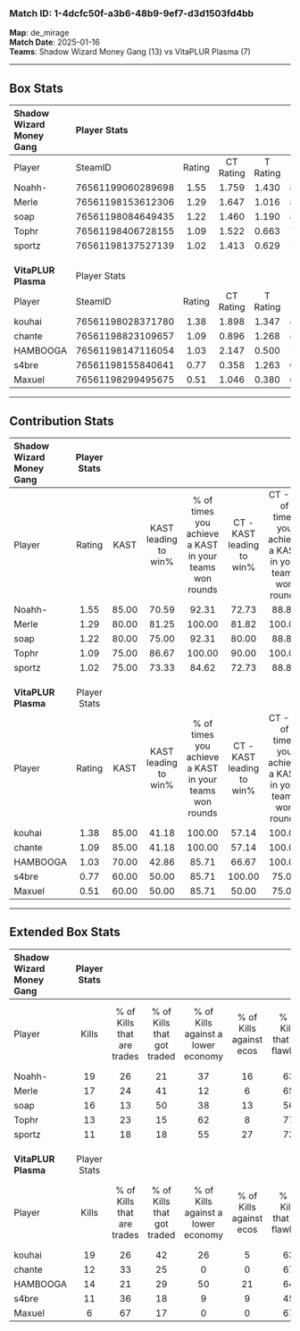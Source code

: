 ### Match ID: 1-4dcfc50f-a3b6-48b9-9ef7-d3d1503fd4bb  
**Map**: de_mirage  
**Match Date**: 2025-01-16  
**Teams**: Shadow Wizard Money Gang (13) vs VitaPLUR Plasma (7)  

---  

## Box Stats  

| **Shadow Wizard Money Gang** | Player Stats      |        |           |          |       |       |       |         |        |      |     |
| :- | :- | :-: | :-: | :-: | :-: | :-: | :-: | :-: | :-: | :-: | :-: |
| Player                       | SteamID           | Rating | CT Rating | T Rating | KAST  |  ADR  | Kills | Assists | Deaths | K/D  | HS% |
| Noahh-                       | 76561199060289698 |  1.55  |   1.759   |  1.430   | 85.00 | 109.6 |  19   |    8    |   13   | 1.46 | 57  |
| Merle                        | 76561198153612306 |  1.29  |   1.647   |  1.016   | 80.00 | 81.6  |  17   |    4    |   14   | 1.21 | 58  |
| soap                         | 76561198084649435 |  1.22  |   1.460   |  1.190   | 80.00 | 74.9  |  16   |    3    |   14   | 1.14 | 68  |
| Tophr                        | 76561198406728155 |  1.09  |   1.522   |  0.663   | 75.00 | 63.1  |  13   |    3    |   11   | 1.18 | 30  |
| sportz                       | 76561198137527139 |  1.02  |   1.413   |  0.629   | 75.00 | 58.3  |  11   |    3    |   10   | 1.10 | 36  |
|                              |                   |        |           |          |       |       |       |         |        |      |     |
|                              |                   |        |           |          |       |       |       |         |        |      |     |
|                              |                   |        |           |          |       |       |       |         |        |      |     |
| **VitaPLUR Plasma**          | Player Stats      |        |           |          |       |       |       |         |        |      |     |
| Player                       | SteamID           | Rating | CT Rating | T Rating | KAST  |  ADR  | Kills | Assists | Deaths | K/D  | HS% |
| kouhai                       | 76561198028371780 |  1.38  |   1.898   |  1.347   | 85.00 | 90.4  |  19   |    3    |   16   | 1.19 | 63  |
| chante                       | 76561198823109657 |  1.09  |   0.896   |  1.268   | 85.00 | 60.0  |  12   |    4    |   12   | 1.00 | 66  |
| HAMBOOGA                     | 76561198147116054 |  1.03  |   2.147   |  0.500   | 70.00 | 79.6  |  14   |    4    |   16   | 0.88 | 64  |
| s4bre                        | 76561198155840641 |  0.77  |   0.358   |  1.263   | 60.00 | 67.1  |  11   |    2    |   16   | 0.69 | 27  |
| Maxuel                       | 76561198299495675 |  0.51  |   1.046   |  0.380   | 60.00 | 48.7  |   6   |    5    |   16   | 0.38 | 83  |
---  

## Contribution Stats  

| **Shadow Wizard Money Gang** | Player Stats |       |                      |                                                        |                           |                                                             |                          |                                                            |
| :- | :-: | :-: | :-: | :-: | :-: | :-: | :-: | :-: |
| Player                       |    Rating    | KAST  | KAST leading to win% | % of times you achieve a KAST in your teams won rounds | CT - KAST leading to win% | CT - % of times you achieve a KAST in your teams won rounds | T - KAST leading to win% | T - % of times you achieve a KAST in your teams won rounds |
| Noahh-                       |     1.55     | 85.00 |        70.59         |                         92.31                          |           72.73           |                            88.89                            |          66.67           |                           100.00                           |
| Merle                        |     1.29     | 80.00 |        81.25         |                         100.00                         |           81.82           |                           100.00                            |          80.00           |                           100.00                           |
| soap                         |     1.22     | 80.00 |        75.00         |                         92.31                          |           80.00           |                            88.89                            |          66.67           |                           100.00                           |
| Tophr                        |     1.09     | 75.00 |        86.67         |                         100.00                         |           90.00           |                           100.00                            |          80.00           |                           100.00                           |
| sportz                       |     1.02     | 75.00 |        73.33         |                         84.62                          |           72.73           |                            88.89                            |          75.00           |                           75.00                            |
|                              |              |       |                      |                                                        |                           |                                                             |                          |                                                            |
|                              |              |       |                      |                                                        |                           |                                                             |                          |                                                            |
|                              |              |       |                      |                                                        |                           |                                                             |                          |                                                            |
| **VitaPLUR Plasma**          | Player Stats |       |                      |                                                        |                           |                                                             |                          |                                                            |
| Player                       |    Rating    | KAST  | KAST leading to win% | % of times you achieve a KAST in your teams won rounds | CT - KAST leading to win% | CT - % of times you achieve a KAST in your teams won rounds | T - KAST leading to win% | T - % of times you achieve a KAST in your teams won rounds |
| kouhai                       |     1.38     | 85.00 |        41.18         |                         100.00                         |           57.14           |                           100.00                            |          30.00           |                           100.00                           |
| chante                       |     1.09     | 85.00 |        41.18         |                         100.00                         |           57.14           |                           100.00                            |          30.00           |                           100.00                           |
| HAMBOOGA                     |     1.03     | 70.00 |        42.86         |                         85.71                          |           66.67           |                           100.00                            |          25.00           |                           66.67                            |
| s4bre                        |     0.77     | 60.00 |        50.00         |                         85.71                          |          100.00           |                            75.00                            |          33.33           |                           100.00                           |
| Maxuel                       |     0.51     | 60.00 |        50.00         |                         85.71                          |           50.00           |                            75.00                            |          50.00           |                           100.00                           |
---  

## Extended Box Stats  

| **Shadow Wizard Money Gang** | Player Stats |                            |                            |                                    |                         |                              |                                 |        |                             |                                     |                          |                               |                            |
| :- | :-: | :-: | :-: | :-: | :-: | :-: | :-: | :-: | :-: | :-: | :-: | :-: | :-: |
| Player                       |    Kills     | % of Kills that are trades | % of Kills that got traded | % of Kills against a lower economy | % of Kills against ecos | % of Kills that are flawless | % of Kills that are close duels | Deaths | % of Deaths that get traded | % of Deaths against a lower economy | % of Deaths against ecos | % of Deaths that are flawless | % of Deaths that are close |
| Noahh-                       |      19      |             26             |             21             |                 37                 |           16            |              63              |                5                |   13   |             23              |                 31                  |            0             |              46               |             8              |
| Merle                        |      17      |             24             |             41             |                 12                 |            6            |              65              |                6                |   14   |             29              |                 36                  |            7             |              64               |             0              |
| soap                         |      16      |             13             |             50             |                 38                 |           13            |              56              |                6                |   14   |             36              |                 21                  |            0             |              71               |             7              |
| Tophr                        |      13      |             23             |             15             |                 62                 |            8            |              77              |                8                |   11   |             27              |                 36                  |            9             |              55               |             18             |
| sportz                       |      11      |             18             |             18             |                 55                 |           27            |              73              |                0                |   10   |             30              |                 10                  |            0             |              70               |             0              |
|                              |              |                            |                            |                                    |                         |                              |                                 |        |                             |                                     |                          |                               |                            |
|                              |              |                            |                            |                                    |                         |                              |                                 |        |                             |                                     |                          |                               |                            |
|                              |              |                            |                            |                                    |                         |                              |                                 |        |                             |                                     |                          |                               |                            |
| **VitaPLUR Plasma**          | Player Stats |                            |                            |                                    |                         |                              |                                 |        |                             |                                     |                          |                               |                            |
| Player                       |    Kills     | % of Kills that are trades | % of Kills that got traded | % of Kills against a lower economy | % of Kills against ecos | % of Kills that are flawless | % of Kills that are close duels | Deaths | % of Deaths that get traded | % of Deaths against a lower economy | % of Deaths against ecos | % of Deaths that are flawless | % of Deaths that are close |
| kouhai                       |      19      |             26             |             42             |                 26                 |            5            |              63              |                0                |   16   |             44              |                 13                  |            6             |              63               |             0              |
| chante                       |      12      |             33             |             25             |                 0                  |            0            |              67              |               17                |   12   |              8              |                  8                  |            0             |              83               |             0              |
| HAMBOOGA                     |      14      |             21             |             29             |                 50                 |           21            |              64              |                7                |   16   |             38              |                 19                  |            0             |              75               |             13             |
| s4bre                        |      11      |             36             |             18             |                 9                  |            9            |              45              |                9                |   16   |             25              |                 13                  |            0             |              56               |             6              |
| Maxuel                       |      6       |             67             |             17             |                 0                  |            0            |              67              |                0                |   16   |             31              |                 13                  |            0             |              63               |             6              |
